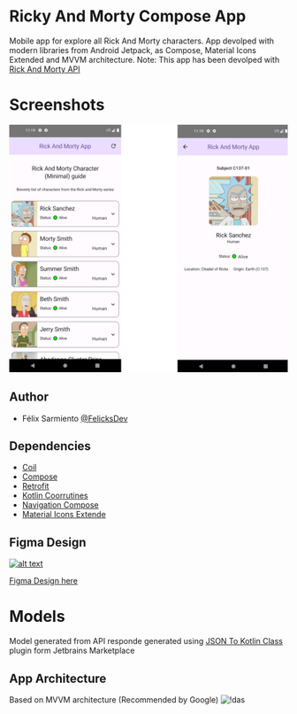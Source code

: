 # Ricky And Morty Compose App

Mobile app for explore all Rick And Morty characters. App devolped with modern libraries from Android Jetpack, as Compose, Material Icons Extended and MVVM  architecture.
Note: This app has been devolped with [Rick And Morty API](https://rickandmortyapi.com/)

# Screenshots
![Screens](https://github.com/FelicksDev/ricky-and-morty-compose/blob/main/screenshots.jpg)


## Author

- Félix Sarmiento [@FelicksDev](https://github.com/FelicksDev)


## Dependencies

- [Coil](https://coil-kt.github.io/coil/compose/)
- [Compose](https://developer.android.com/develop/ui/compose?hl=es-419)
- [Retrofit](https://square.github.io/retrofit/)
- [Kotlin Coorrutines](https://developer.android.com/kotlin/coroutines?hl=es-419)
- [Navigation Compose](https://developer.android.com/develop/ui/compose/navigation?hl=es-419)
- [Material Icons Extende](https://developer.android.com/reference/kotlin/androidx/compose/material/icons/package-summary)

## Figma Design

[![alt text][image]][hyperlink]

[hyperlink]: https://www.figma.com/file/am9AH22xrrJGQnsytYI66h/GuiaRuta-(Copy)?type=design&node-id=0%3A1&mode=design&t=8QIk1nXtQVo7QaNY-1
[image]:https://cdn4.iconfinder.com/data/icons/logos-brands-in-colors/3000/figma-logo-512.png
[Figma Design here](https://www.figma.com/file/am9AH22xrrJGQnsytYI66h/GuiaRuta-(Copy)?type=design&node-id=0%3A1&mode=design&t=8QIk1nXtQVo7QaNY-1)

# Models

Model generated from API responde generated using [JSON To Kotlin Class](https://plugins.jetbrains.com/plugin/9960-json-to-kotlin-class-jsontokotlinclass-) ​plugin form Jetbrains Marketplace

## App Architecture
Based on MVVM architecture (Recommended by Google)
![!das](https://miro.medium.com/v2/resize:fit:1400/1*RboNE1JcU4rpMKiEA-4mAg.png)